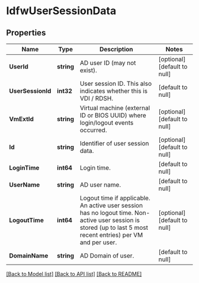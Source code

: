 # IdfwUserSessionData

## Properties
Name | Type | Description | Notes
------------ | ------------- | ------------- | -------------
**UserId** | **string** | AD user ID (may not exist). | [optional] [default to null]
**UserSessionId** | **int32** | User session ID.  This also indicates whether this is VDI / RDSH. | [default to null]
**VmExtId** | **string** | Virtual machine (external ID or BIOS UUID) where login/logout events occurred. | [optional] [default to null]
**Id** | **string** | Identifier of user session data. | [optional] [default to null]
**LoginTime** | **int64** | Login time. | [default to null]
**UserName** | **string** | AD user name. | [default to null]
**LogoutTime** | **int64** | Logout time if applicable.  An active user session has no logout time. Non-active user session is stored (up to last 5 most recent entries) per VM and per user.  | [optional] [default to null]
**DomainName** | **string** | AD Domain of user. | [default to null]

[[Back to Model list]](../README.md#documentation-for-models) [[Back to API list]](../README.md#documentation-for-api-endpoints) [[Back to README]](../README.md)

